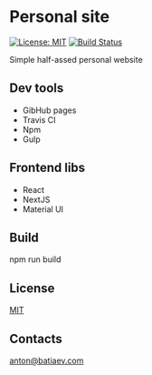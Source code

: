 # Personal site
[![License: MIT](https://img.shields.io/dub/l/vibe-d.svg)](https://opensource.org/licenses/MIT)
[![Build Status](https://travis-ci.org/Batiaev/batiaev.github.io.svg)](https://travis-ci.org/Batiaev/batiaev.github.io)

Simple half-assed personal website

## Dev tools
- GibHub pages
- Travis CI
- Npm
- Gulp

## Frontend libs
- React
- NextJS
- Material UI

## Build
npm run build

## License
[MIT](https://choosealicense.com/licenses/mit/)

## Contacts
anton@batiaev.com